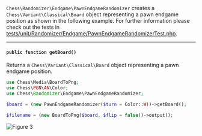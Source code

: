 `Chess\Randomizer\Endgame\PawnEndgameRandomizer` creates a `Chess\Variant\Classical\Board` object representing a pawn endgame position as shown in the following example. For further information please check out the tests in [tests/unit/Randomizer/Endgame/PawnEndgameRandomizerTest.php](https://github.com/chesslablab/php-chess/blob/master/tests/unit/Randomizer/Endgame/PawnEndgameRandomizerTest.php).

---

#### `public function getBoard()`

Returns a `Chess\Variant\Classical\Board` object representing a pawn endgame position.

```php
use Chess\Media\BoardToPng;
use Chess\PGN\AN\Color;
use Chess\Randomizer\Endgame\PawnEndgameRandomizer;

$board = (new PawnEndgameRandomizer($turn = Color::W))->getBoard();

$filename = (new BoardToPng($board, $flip = false))->output();
```

![Figure 3](https://raw.githubusercontent.com/chesslablab/php-chess/master/docs/randomizer-figure-03.png)
